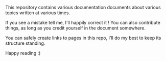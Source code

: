 This repository contains various documentation documents about various topics written at various times.

If you see a mistake tell me, I'll happily correct it !
You can also contribute things, as long as you credit yourself in the document somewhere.

You can safely create links to pages in this repo, I'll do my best to keep its structure standing.

Happy reading :)